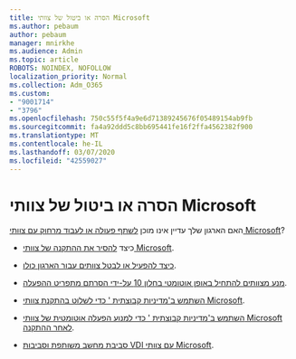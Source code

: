 ```yaml
---
title: הסרה או ביטול של צוותי Microsoft
ms.author: pebaum
author: pebaum
manager: mnirkhe
ms.audience: Admin
ms.topic: article
ROBOTS: NOINDEX, NOFOLLOW
localization_priority: Normal
ms.collection: Adm_O365
ms.custom:
- "9001714"
- "3796"
ms.openlocfilehash: 750c55f5f4a9e6d71389245676f05489154ab9fb
ms.sourcegitcommit: fa4a92ddd5c8bb695441fe16f2ffa4562382f900
ms.translationtype: MT
ms.contentlocale: he-IL
ms.lasthandoff: 03/07/2020
ms.locfileid: "42559027"
---
```

# <a name="remove-or-turn-off-microsoft-teams"></a>הסרה או ביטול של צוותי Microsoft

האם הארגון שלך עדיין אינו מוכן [לשתף פעולה או לעבוד מרחוק עם צוותי Microsoft](https://products.office.com/microsoft-teams/group-chat-software?&OCID=AID2000955_SEM_WiLWtgAAAKcGoHNG:20200305184100:s&msclkid=cbe12a5675e41135662d7437325dbd9a&ef_id=WiLWtgAAAKcGoHNG:20200305184100:s)?

- כיצד [להסיר את ההתקנה של צוותי Microsoft](https://support.office.com/article/Uninstall-Microsoft-Teams-3b159754-3c26-4952-abe7-57d27f5f4c81).

- [כיצד להפעיל או לבטל צוותים עבור הארגון כולו](https://docs.microsoft.com/MicrosoftTeams/office-365-set-up).

- [מנע מצוותים להתחיל באופן אוטומטי בחלון 10 על-ידי הסרתם מתפריט ההפעלה](https://support.microsoft.com/help/4026268/windows-10-change-startup-apps).

- [השתמש ב'מדיניות קבוצתית ' כדי לשלוט בהתקנת צוותי Microsoft](https://docs.microsoft.com/deployoffice/teams-install#use-group-policy-to-control-the-installation-of-microsoft-teams).

- [השתמש ב'מדיניות קבוצתית ' כדי למנוע הפעלה אוטומטית של צוותי Microsoft לאחר ההתקנה](https://docs.microsoft.com/deployoffice/teams-install#use-group-policy-to-prevent-microsoft-teams-from-starting-automatically-after-installation).

- [סביבת מחשב משותפת וסביבות VDI עם צוותי Microsoft](https://docs.microsoft.com/deployoffice/teams-install#shared-computer-and-vdi-environments-with-microsoft-teams).
